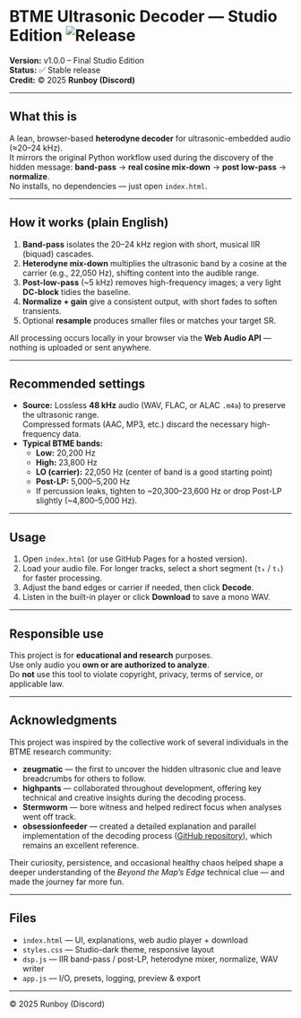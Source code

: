 # BTME Ultrasonic Decoder — Studio Edition ![Release](https://img.shields.io/github/v/release/runboyxyz/BTME_Extractor?color=brightgreen&label=Final%20Release)

**Version:** v1.0.0 – Final Studio Edition  
**Status:** ✅ Stable release  
**Credit:** © 2025 **Runboy (Discord)**  

---

## What this is
A lean, browser-based **heterodyne decoder** for ultrasonic-embedded audio (≈20–24 kHz).  
It mirrors the original Python workflow used during the discovery of the hidden message:
**band-pass** → **real cosine mix-down** → **post low-pass** → **normalize**.  
No installs, no dependencies — just open `index.html`.

---

## How it works (plain English)
1. **Band-pass** isolates the 20–24 kHz region with short, musical IIR (biquad) cascades.  
2. **Heterodyne mix-down** multiplies the ultrasonic band by a cosine at the carrier (e.g., 22,050 Hz), shifting content into the audible range.  
3. **Post-low-pass** (~5 kHz) removes high-frequency images; a very light **DC-block** tidies the baseline.  
4. **Normalize + gain** give a consistent output, with short fades to soften transients.  
5. Optional **resample** produces smaller files or matches your target SR.

All processing occurs locally in your browser via the **Web Audio API** — nothing is uploaded or sent anywhere.

---

## Recommended settings
- **Source:** Lossless **48 kHz** audio (WAV, FLAC, or ALAC `.m4a`) to preserve the ultrasonic range.  
  Compressed formats (AAC, MP3, etc.) discard the necessary high-frequency data.
- **Typical BTME bands:**
  - **Low:** 20,200 Hz  
  - **High:** 23,800 Hz  
  - **LO (carrier):** 22,050 Hz (center of band is a good starting point)  
  - **Post-LP:** 5,000–5,200 Hz  
  - If percussion leaks, tighten to ~20,300–23,600 Hz or drop Post-LP slightly (~4,800–5,000 Hz).

---

## Usage
1. Open `index.html` (or use GitHub Pages for a hosted version).  
2. Load your audio file. For longer tracks, select a short segment (`t₀` / `t₁`) for faster processing.  
3. Adjust the band edges or carrier if needed, then click **Decode**.  
4. Listen in the built-in player or click **Download** to save a mono WAV.  

---

## Responsible use
This project is for **educational and research** purposes.  
Use only audio you **own or are authorized to analyze**.  
Do **not** use this tool to violate copyright, privacy, terms of service, or applicable law.  

---

## Acknowledgments

This project was inspired by the collective work of several individuals in the BTME research community:

- **zeugmatic** — the first to uncover the hidden ultrasonic clue and leave breadcrumbs for others to follow.  
- **highpants** — collaborated throughout development, offering key technical and creative insights during the decoding process.  
- **Stermworm** — bore witness and helped redirect focus when analyses went off track.  
- **obsessionfeeder** — created a detailed explanation and parallel implementation of the decoding process ([GitHub repository](https://github.com/obsessionfeeder/audio-demodulator)), which remains an excellent reference.

Their curiosity, persistence, and occasional healthy chaos helped shape a deeper understanding of the *Beyond the Map’s Edge* technical clue — and made the journey far more fun.

---

## Files
- `index.html` — UI, explanations, web audio player + download  
- `styles.css` — Studio-dark theme, responsive layout  
- `dsp.js` — IIR band-pass / post-LP, heterodyne mixer, normalize, WAV writer  
- `app.js` — I/O, presets, logging, preview & export  

---

© 2025 Runboy (Discord)
